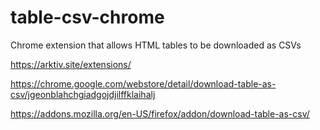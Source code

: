 # table-csv-chrome
Chrome extension that allows HTML tables to be downloaded as CSVs

https://arktiv.site/extensions/

https://chrome.google.com/webstore/detail/download-table-as-csv/jgeonblahchgiadgojdjilffklaihalj

https://addons.mozilla.org/en-US/firefox/addon/download-table-as-csv/

